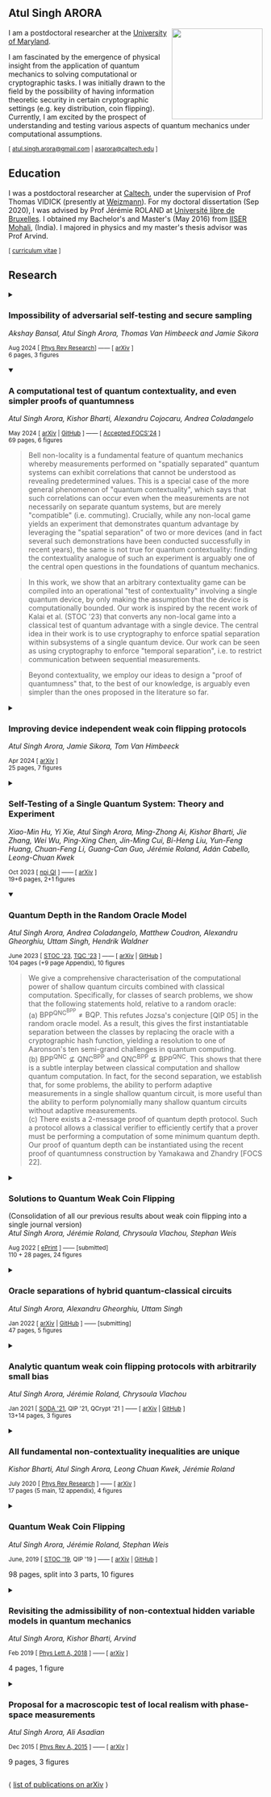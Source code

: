 ## Atul Singh ARORA

 <!-- <img align="right" src ="https://user-images.githubusercontent.com/2003122/210131262-a28c9323-be40-4109-a8ad-0fc1f7a1870c.jpeg" width=190 />  -->
 <!-- <img align="right" src ="https://github.com/AtulSinghArora/QR/assets/2003122/be641605-5d9c-421f-b3ce-37a10fa93077" width=190 /> -->

<!-- ![image](https://github.com/AtulSinghArora/QR/assets/2003122/3b08e6fa-707d-45ec-96df-7bec77c01f48) -->

<!-- ![profile_](https://github.com/AtulSinghArora/QR/assets/2003122/86090e43-ac7f-4978-b576-29ce11c69ab5) -->

<img align="right" src ="https://github.com/AtulSinghArora/QR/assets/2003122/86090e43-ac7f-4978-b576-29ce11c69ab5" width=180 />

<!-- <img align="right" src ="https://github.com/AtulSinghArora/QR/assets/2003122/3b08e6fa-707d-45ec-96df-7bec77c01f48" width=180 /> -->

 <!-- <img align="right" src ="https://github.com/AtulSinghArora/QR/assets/2003122/4dee787a-c3ef-4c66-8ee2-a103c53e1f7a" width=140 /> -->

<!-- ![frml_ARORA_Feb_2024_cropped_](https://github.com/AtulSinghArora/QR/assets/2003122/4dee787a-c3ef-4c66-8ee2-a103c53e1f7a) -->

 
 <!-- ![image](https://github.com/AtulSinghArora/QR/assets/2003122/db42f393-06e9-4f59-b8c6-8611ac8c40f3) Formal -->

<!-- ![inf_ARORA_Feb_2024](https://github.com/AtulSinghArora/QR/assets/2003122/be641605-5d9c-421f-b3ce-37a10fa93077) Informal -->

<!-- <img align="right" src ="https://user-images.githubusercontent.com/2003122/210131194-0be951ce-4312-44e6-92fc-c8ad91bfa46e.jpeg" width=190 /> -->

I am a postdoctoral researcher at the [University of Maryland](https://quics.umd.edu/people/atul-singh-arora).

I am fascinated by the emergence of physical insight from the application of quantum mechanics to solving computational or cryptographic tasks. I was initially drawn to the field by the possibility of having information theoretic security in certain cryptographic settings (e.g. key distribution, coin flipping). Currently, I am excited by the prospect of understanding and testing various aspects of quantum mechanics under computational assumptions. 

<sub> [ atul.singh.arora@gmail.com | asarora@caltech.edu ] </sub>



## Education

I was a postdoctoral researcher at [Caltech](https://iqim.caltech.edu/people/postdocs/), under the supervision of Prof Thomas VIDICK (presently at [Weizmann](https://www.weizmann.ac.il/pages/)). For my doctoral dissertation (Sep 2020), I was advised by Prof Jérémie ROLAND at [Université libre de Bruxelles](http://quic.ulb.ac.be/members/past). I obtained my Bachelor's and Master's (May 2016) from [IISER Mohali](https://www.iisermohali.ac.in/students/people-sublinks/bs-ms-2011-batch), (India). I majored in physics and my master's thesis advisor was Prof Arvind. 

<sub>[ [curriculum vitae](https://atulsingharora.github.io/CV/cv.pdf) ] </sub>


<!-- 
|Awarded |Degree | Institute |
|-|-|-|
| Sep 2020 | PhD | *Université libre de Bruxelles*, Belgium. Advisor: Prof Jérémie ROLAND |
| May 2016 | BS-MS (Phys Maj) | *Indian Institute of Science Education and Research (IISER)*, Mohali, India. Master's thesis advisor: Prof Arvind | 
 -->


## Research

<details>
<summary>

### Impossibility of adversarial self-testing and secure sampling
*Akshay Bansal, Atul Singh Arora, Thomas Van Himbeeck and Jamie Sikora*

<sub> Aug 2024  [ [Phys Rev Research](https://journals.aps.org/prresearch/abstract/10.1103/PhysRevResearch.6.L032039)] —— [ [arXiv](https://arxiv.org/abs/2310.12838) ]   </sub>  
<sub> 6 pages, 3 figures</sub>
</summary>

> Self-testing is the task where spatially separated Alice and Bob cooperate to deduce the inner workings of untrusted quantum devices by interacting with them in a classical manner. We examine the task above where Alice and Bob do not trust each other which we call *adversarial self-testing*. We show that adversarial self-testing implies *secure sampling*---a task that we introduce where mistrustful Alice and Bob wish to sample from a joint probability distribution with the guarantee that an honest party's marginal is not biased. By extending impossibility results in two-party quantum cryptography, we give a simple proof that both of these tasks are impossible in all but trivial settings.
</details>

<details open>
<summary>

### A computational test of quantum contextuality, and even simpler proofs of quantumness
*Atul Singh Arora, Kishor Bharti, Alexandru Cojocaru, Andrea Coladangelo*

<sub> May 2024 [ [arXiv](http://arxiv.org/abs/2405.06787) | [GitHub](https://atulsingharora.github.io/PoC) ] —— [ [Accepted FOCS'24](https://focs.computer.org/2024/accepted-papers-for-focs-2024/) ] </sub>  
<sub> 69 pages, 6 figures </sub>

</summary> 

> Bell non-locality is a fundamental feature of quantum mechanics whereby
measurements performed on "spatially separated" quantum systems can exhibit
correlations that cannot be understood as revealing predetermined values. This
is a special case of the more general phenomenon of "quantum contextuality",
which says that such correlations can occur even when the measurements are not
necessarily on separate quantum systems, but are merely "compatible" (i.e.
commuting). Crucially, while any non-local game yields an experiment that
demonstrates quantum advantage by leveraging the "spatial separation" of two or
more devices (and in fact several such demonstrations have been conducted
successfully in recent years), the same is not true for quantum contextuality:
finding the contextuality analogue of such an experiment is arguably one of the
central open questions in the foundations of quantum mechanics.

> In this work, we show that an arbitrary contextuality game can be compiled
into an operational "test of contextuality" involving a single quantum device,
by only making the assumption that the device is computationally bounded. Our
work is inspired by the recent work of Kalai et al. (STOC '23) that converts
any non-local game into a classical test of quantum advantage with a single
device. The central idea in their work is to use cryptography to enforce
spatial separation within subsystems of a single quantum device. Our work can
be seen as using cryptography to enforce "temporal separation", i.e. to
restrict communication between sequential measurements.

> Beyond contextuality, we employ our ideas to design a "proof of quantumness"
that, to the best of our knowledge, is arguably even simpler than the ones
proposed in the literature so far.

</details>


<details>
<summary>

### Improving device independent weak coin flipping protocols
*Atul Singh Arora, Jamie Sikora, Tom Van Himbeeck*

 <sub> Apr 2024 [ [arXiv](https://arxiv.org/abs/2404.17079) ]  </sub>  
<sub> 25 pages, 7 figures </sub>

</summary> 

>   Weak coin flipping is the cryptographic task where Alice and Bob remotely
flip a coin but want opposite outcomes. This work studies this task in the
device-independent regime where Alice and Bob neither trust each other, nor
their quantum devices. The best protocol was devised over a decade ago by
Silman, Chailloux, Aharon, Kerenidis, Pironio, and Massar with bias
$\varepsilon \approx 0.33664$, where the bias is a commonly adopted security
measure for coin flipping protocols. This work presents two techniques to lower
the bias of such protocols, namely self-testing and abort-phobic compositions.
We apply these techniques to the SCAKPM '11 protocol above and, assuming a
continuity conjecture, lower the bias to $\varepsilon \approx 0.29104$. We
believe that these techniques could be useful in the design of
device-independent protocols for a variety of other tasks.

> Independently of weak coin flipping, en route to our results, we show how one
can test $n-1$ out of $n$ devices, and estimate the performance of the
remaining device, for later use in the protocol. The proof uses linear
programming and, due to its generality, may find applications elsewhere.

</details>



<details>
<summary>

### Self-Testing of a Single Quantum System: Theory and Experiment
*Xiao-Min Hu, Yi Xie, Atul Singh Arora, Ming-Zhong Ai, Kishor Bharti, Jie Zhang, Wei Wu, Ping-Xing Chen, Jin-Ming Cui, Bi-Heng Liu, Yun-Feng Huang, Chuan-Feng Li, Guang-Can Guo, Jérémie Roland, Adán Cabello, Leong-Chuan Kwek*

<sub> Oct 2023 [ [npj QI](https://doi.org/10.1038/s41534-023-00769-7) ] —— [ [arXiv](https://arxiv.org/abs/2203.09003) ]    </sub>  
<sub>19+6 pages, 2+1 figures</sub>
</summary>

> Self-testing allows for characterising quantum systems under minimal assumptions.
However, existing schemes rely on quantum non-locality and cannot be applied to systems that are not entangled. Here, we introduce a robust method that achieves self-testing of individual systems by taking advantage of contextuality. The scheme is based on the simplest contextuality witness for the simplest contextual quantum system---the Klyachko-Can-Binicioğlu-Shumovsky inequality for the qutrit. We establish a lower bound on the fidelity of the state and the measurements as a function of the value of the witness under a pragmatic assumption on the measurements. We apply the method in an experiment on a single trapped $^{40}{\rm Ca}^+$ and using randomly chosen measurements and perfect detection efficiency. Using the observed statistics, we obtain the first experimental demonstration of self-testing of a single quantum system with negligible deviations from the assumptions.
</details>




<details open>
<summary>

### Quantum Depth in the Random Oracle Model

*Atul Singh Arora, Andrea Coladangelo, Matthew Coudron, Alexandru Gheorghiu, Uttam Singh, Hendrik Waldner*

<sub> June 2023 [ [STOC '23](https://doi.org/10.1145/3564246.3585153), [TQC '23](https://tqc-conference.org/talks/) ]  ——  [ [arXiv](https://arxiv.org/abs/2210.06454) | [GitHub](https://atulsingharora.github.io/instaDepth) ]   </sub>  
<sub>104 pages (+9 page Appendix), 10 figures
</summary>

> We give a comprehensive characterisation of the computational power of shallow quantum circuits combined with classical computation. Specifically, for classes of search problems, we show that the following statements hold, relative to a random oracle:  
(a) $\mathsf{BPP}^{\mathsf{QNC}^{\mathsf{BPP}}} \neq \mathsf{BQP}$. This refutes Jozsa's conjecture [QIP 05] in the random oracle model. As a result, this gives the first instantiatable separation between the classes by replacing the oracle with a cryptographic hash function, yielding a resolution to one of Aaronson's ten semi-grand challenges in quantum computing.  
(b) $\mathsf{BPP}^{\mathsf{QNC}} \nsubseteq \mathsf{QNC}^{\mathsf{BPP}}$ and $\mathsf{QNC}^{\mathsf{BPP}} \nsubseteq \mathsf{BPP}^{\mathsf{QNC}}$. This shows that there is a subtle interplay between classical computation and shallow quantum computation. In fact, for the second separation, we establish that, for some problems, the ability to perform adaptive measurements in a single shallow quantum circuit, is more useful than the ability to perform polynomially many shallow quantum circuits without adaptive measurements.  
(c) There exists a 2-message proof of quantum depth protocol. Such a protocol allows a classical verifier to efficiently certify that a prover must be performing a computation of some minimum quantum depth. Our proof of quantum depth can be instantiated using the recent proof of quantumness construction by Yamakawa and Zhandry [FOCS 22].

</details>


<details>
<summary>

### Solutions to Quantum Weak Coin Flipping
 (Consolidation of all our previous results about weak coin flipping into a single journal version)  
*Atul Singh Arora, Jérémie Roland, Chrysoula Vlachou, Stephan Weis*

<sub> Aug 2022 [ [ePrint](https://eprint.iacr.org/2022/1101) ] —— [submitted]  </sub>  
<sub> 110 + 28 pages, 24 figures</sub>

</summary>

> Weak coin flipping is an important cryptographic primitive, as it is the strongest known secure two-party computation primitive, that classically becomes secure only when certain assumptions are made (e.g. computational hardness), while quantumly there exist protocols that achieve arbitrarily close to perfect security. This breakthrough result was established by C. Mochon in 2007 [arXiv:0711.4114], however, his proof of existence was partially non-constructive, thus, setting back the proposal of explicit protocols. In this work, we report three different solutions to the quantum weak coin flipping problem. In particular, we propose different methods that result---either analytically or numerically---in the operators needed to construct weak coin flipping protocols with different levels of security, including nearly perfect security. In order to develop these methods, we study the quantum weak coin flipping problem from both an algebraic and a geometric perspective. We also analytically construct illustrative examples of weak coin flipping protocols achieving different levels of security.

</details>





<details>
<summary>

### Oracle separations of hybrid quantum-classical circuits
*Atul Singh Arora, Alexandru Gheorghiu, Uttam Singh*

<sub> Jan 2022 [ [arXiv](https://arxiv.org/abs/2201.01904) | [GitHub](https://atulsingharora.github.io/HQC) ] —— [submitting]  </sub>  
<sub>47 pages, 5 figures</sub>

</summary>

> An important theoretical problem in the study of quantum computation, that is also practically relevant in the context of near-term quantum devices, is to understand the computational power of hybrid models, that combine polynomial-time classical computation with short-depth quantum computation. Here, we consider two such models: CQ_d which captures the scenario of a polynomial-time classical algorithm that queries a d-depth quantum computer many times; and QC_d which is more analogous to measurement-based quantum computation and captures the scenario of a d-depth quantum computer with the ability to change the sequence of gates being applied depending on measurement outcomes processed by a classical computation. Chia, Chung and Lai (STOC 2020) and Coudron and Menda (STOC 2020) showed that these models (with d=polylog(n)) are strictly weaker than BQP (the class of problems solvable by polynomial-time quantum computation), relative to an oracle, disproving a conjecture of Jozsa in the relativised world.  
In this paper, we show that, despite the similarities between CQ_d and QC_d, the two models are incomparable, i.e. CQ_d ⊈ QC_d and QC_d ⊈ CQ_d relative to an oracle. In other words, we show that there exist problems that one model can solve but not the other and vice versa. We do this by considering new oracle problems that capture the distinctions between the two models and by introducing the notion of an intrinsically stochastic oracle, an oracle whose responses are inherently randomised, which is used for our second result. While we leave showing the second separation relative to a standard oracle as an open problem, we believe the notion of stochastic oracles could be of independent interest for studying complexity classes which have resisted separation in the standard oracle model. Our constructions also yield simpler oracle separations between the hybrid models and BQP, compared to earlier works.

</details>


<details>
<summary>

### Analytic quantum weak coin flipping protocols with arbitrarily small bias
*Atul Singh Arora, Jérémie Roland, Chrysoula Vlachou*

<sub> Jan 2021 [ [SODA '21](), QIP '21, QCrypt '21 ] —— [ [arXiv](https://arxiv.org/abs/1911.13283) | [GitHub](https://atulsingharora.github.io/WCF2) ]  </sub>  
<sub>13+14 pages, 3 figures</sub>
</summary>

> Weak coin flipping (WCF) is a fundamental cryptographic primitive for two-party secure computation, where two distrustful parties need to remotely establish a shared random bit whilst having opposite preferred outcomes. It is the strongest known primitive with arbitrarily close to perfect security quantumly while classically, its security is completely compromised (unless one makes further assumptions, such as computational hardness).  A WCF protocol is said to have bias $\epsilon$ if neither party can force their preferred outcome with probability greater than $1/2+\epsilon$. Classical WCF protocols are shown to have bias $1/2$, i.e., a cheating party can always force their preferred outcome. On the other hand, there exist quantum WCF protocols with arbitrarily small bias, as Mochon showed in his seminal work in 2007 [arXiv:0711.4114]. In particular, he proved the existence of a family of WCF protocols approaching bias $\epsilon (k)=1/(4k+2)$ for arbitrarily large $k$ and proposed a protocol with bias $1/6$. Last year, Arora, Roland and Weis presented a protocol with bias $1/10$ and to go below this bias, they designed an algorithm that *numerically* constructs unitary matrices corresponding to WCF protocols with arbitrarily small bias [STOC'19, p.205-216]. In this work, we present new techniques which yield a fully analytical construction of WCF protocols with bias arbitrarily close to zero, thus achieving a solution that has been missing for more than a decade. Furthermore, our new techniques lead to a simplified proof of existence of WCF protocols by circumventing the non-constructive part of Mochon's proof. As an example, we illustrate the construction of a WCF protocol with bias $1/14$.

</details>

<details>
<summary>

### All fundamental non-contextuality inequalities are unique
*Kishor Bharti, Atul Singh Arora, Leong Chuan Kwek, Jérémie Roland*

<sub> July 2020 [ [Phys Rev Research](https://link.aps.org/doi/10.1103/PhysRevResearch.6.L032039) ] ——  [ [arXiv](https://arxiv.org/abs/1811.05294) ]
 </sub>  
<sub>17 pages (5 main, 12 appendix), 4 figures</sub>

</summary>

> Contextuality is one way of capturing the non-classicality of quantum theory. The contextual nature of a theory is often witnessed via the violation of non-contextuality inequalities---certain linear inequalities involving probabilities of measurement events. Using the exclusivity graph approach (one of the two main graph theoretic approaches for studying contextuality), it was shown [PRA 88, 032104 (2013); Annals of mathematics, 51-299 (2006)] that a necessary and sufficient condition for witnessing contextuality is the presence of an odd number of events (greater than three) which are either cyclically or anti-cyclically exclusive. Thus, the non-contextuality inequalities whose underlying exclusivity structure is as stated, either cyclic or anti-cyclic, are fundamental to quantum theory. We show that there is a unique non-contextuality inequality for each non-trivial cycle and anti-cycle. In addition to the foundational interest, we expect this to aid the understanding of contextuality as a resource to quantum computing and its applications to local self-testing.

</details>


<details>
<summary>

### Quantum Weak Coin Flipping
*Atul Singh Arora, Jérémie Roland, Stephan Weis*

<sub> June, 2019 [ [STOC '19](https://doi.org/10.1145/3313276.3316306), QIP '19 ] —— [ [arXiv](https://arxiv.org/abs/1811.02984) | [GitHub](https://atulsingharora.github.io/WCF) ]  

98 pages, split into 3 parts, 10 figures
</sub>

</summary>

> We investigate weak coin flipping, a fundamental cryptographic primitive where two distrustful parties need to remotely establish a shared random bit. A cheating player can try to bias the output bit towards a preferred value. For weak coin flipping the players have known opposite preferred values. A weak coin-flipping protocol has a bias $\epsilon$ if neither player can force the outcome towards his/her preferred value with probability more than $\frac{1}{2}+\epsilon$. While it is known that classically $\epsilon=\frac{1}{2}$, Mochon showed in 2007 that quantumly weak coin flipping can be achieved with arbitrarily small bias (near perfect) but the best known explicit protocol has bias $\frac{1}{6}$ (also due to Mochon, 2005). We propose a framework to construct new explicit protocols achieving biases below $\frac{1}{6}$. In particular, we construct explicit unitaries for protocols with bias up to $\frac{1}{10}$. To go below, we introduce what we call the Elliptic Monotone Align (EMA) algorithm which, together with the framework, allows us to numerically construct protocols with arbitrarily small biases.
</details>


<details>
<summary>

### Revisiting the admissibility of non-contextual hidden variable models in quantum mechanics

*Atul Singh Arora, Kishor Bharti, Arvind*

<sub> Feb 2019 [ [Phys Lett A, 2018](https://doi.org/10.1016/j.physleta.2018.11.049) ]  ——  [ [arXiv](https://arxiv.org/abs/1607.03498) ] 

4 pages, 1 figure
</sub>

</summary>

> We construct a non-contextual hidden variable model consistent with all the kinematic predictions of quantum mechanics (QM). The famous Bell-KS theorem shows that non-contextual models which satisfy a further reasonable restriction are inconsistent with QM. In our construction, we define a weaker variant of this restriction which captures its essence while still allowing a non-contextual description of QM. This is in contrast to the contextual hidden variable toy models, such as the one by Bell, and brings out an interesting alternate way of looking at QM. The results also relate to the Bohmian model, where it is harder to pin down such features.

</details>


<details>
<summary>

### Proposal for a macroscopic test of local realism with phase-space measurements

*Atul Singh Arora, Ali Asadian*

<sub> Dec 2015 [ [Phys Rev A, 2015](https://link.aps.org/doi/10.1103/PhysRevA.92.062107) ] ——   [ [arXiv](https://arxiv.org/abs/1508.04588)  ] 

9 pages, 3 figures
</sub>

</summary>

> We propose a new test of local realism based on correlation measurements of continuum valued functions of positions and momenta, known as modular variables. The Wigner representation of these observables are bounded in phase space, and therefore, the associated inequality holds for any state described by a non-negative Wigner function. This agrees with Bell's remark that positive Wigner functions, serving as a valid probability distribution over local (hidden) phase space coordinates, do not reveal non-locality. We construct a class of entangled states resulting in a violation of the inequality, and thus truly demonstrate non-locality in phase space. The states can be realized through grating techniques in space-like separated interferometric setups. The non-locality is verified from the spatial correlation data, collected from the screens.

</details>

⟨ [list of publications on arXiv](https://arxiv.org/search/quant-ph?searchtype=author&query=Arora%2C+A+S) ⟩

